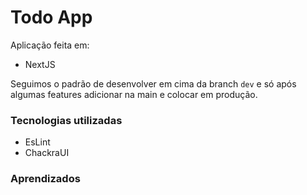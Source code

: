 # Todo App

Aplicação feita em:

- NextJS

Seguimos o padrão de desenvolver em cima da branch `dev` e só após algumas features adicionar na main e colocar 
em produção.


### Tecnologias utilizadas

  - EsLint
  - ChackraUI

### Aprendizados
